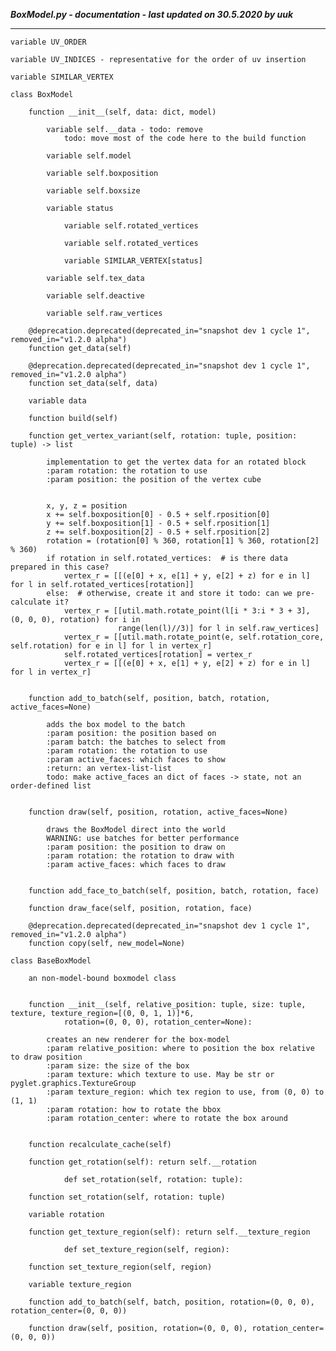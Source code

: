 ***BoxModel.py - documentation - last updated on 30.5.2020 by uuk***
___

    variable UV_ORDER

    variable UV_INDICES - representative for the order of uv insertion

    variable SIMILAR_VERTEX

    class BoxModel

        function __init__(self, data: dict, model)

            variable self.__data - todo: remove
                todo: move most of the code here to the build function

            variable self.model

            variable self.boxposition

            variable self.boxsize

            variable status

                variable self.rotated_vertices

                variable self.rotated_vertices

                variable SIMILAR_VERTEX[status]

            variable self.tex_data

            variable self.deactive

            variable self.raw_vertices

        @deprecation.deprecated(deprecated_in="snapshot dev 1 cycle 1", removed_in="v1.2.0 alpha")
        function get_data(self)

        @deprecation.deprecated(deprecated_in="snapshot dev 1 cycle 1", removed_in="v1.2.0 alpha")
        function set_data(self, data)

        variable data

        function build(self)

        function get_vertex_variant(self, rotation: tuple, position: tuple) -> list
            
            implementation to get the vertex data for an rotated block
            :param rotation: the rotation to use
            :param position: the position of the vertex cube

            
            x, y, z = position
            x += self.boxposition[0] - 0.5 + self.rposition[0]
            y += self.boxposition[1] - 0.5 + self.rposition[1]
            z += self.boxposition[2] - 0.5 + self.rposition[2]
            rotation = (rotation[0] % 360, rotation[1] % 360, rotation[2] % 360)
            if rotation in self.rotated_vertices:  # is there data prepared in this case?
                vertex_r = [[(e[0] + x, e[1] + y, e[2] + z) for e in l] for l in self.rotated_vertices[rotation]]
            else:  # otherwise, create it and store it todo: can we pre-calculate it?
                vertex_r = [[util.math.rotate_point(l[i * 3:i * 3 + 3], (0, 0, 0), rotation) for i in
                            range(len(l)//3)] for l in self.raw_vertices]
                vertex_r = [[util.math.rotate_point(e, self.rotation_core, self.rotation) for e in l] for l in vertex_r]
                self.rotated_vertices[rotation] = vertex_r
                vertex_r = [[(e[0] + x, e[1] + y, e[2] + z) for e in l] for l in vertex_r]


        function add_to_batch(self, position, batch, rotation, active_faces=None)
            
            adds the box model to the batch
            :param position: the position based on
            :param batch: the batches to select from
            :param rotation: the rotation to use
            :param active_faces: which faces to show
            :return: an vertex-list-list
            todo: make active_faces an dict of faces -> state, not an order-defined list


        function draw(self, position, rotation, active_faces=None)
            
            draws the BoxModel direct into the world
            WARNING: use batches for better performance
            :param position: the position to draw on
            :param rotation: the rotation to draw with
            :param active_faces: which faces to draw


        function add_face_to_batch(self, position, batch, rotation, face)

        function draw_face(self, position, rotation, face)

        @deprecation.deprecated(deprecated_in="snapshot dev 1 cycle 1", removed_in="v1.2.0 alpha")
        function copy(self, new_model=None)

    class BaseBoxModel
        
        an non-model-bound boxmodel class


        function __init__(self, relative_position: tuple, size: tuple, texture, texture_region=[(0, 0, 1, 1)]*6,
                rotation=(0, 0, 0), rotation_center=None):
            
            creates an new renderer for the box-model
            :param relative_position: where to position the box relative to draw position
            :param size: the size of the box
            :param texture: which texture to use. May be str or pyglet.graphics.TextureGroup
            :param texture_region: which tex region to use, from (0, 0) to (1, 1)
            :param rotation: how to rotate the bbox
            :param rotation_center: where to rotate the box around


        function recalculate_cache(self)

        function get_rotation(self): return self.__rotation
                
                def set_rotation(self, rotation: tuple):

        function set_rotation(self, rotation: tuple)

        variable rotation

        function get_texture_region(self): return self.__texture_region
                
                def set_texture_region(self, region):

        function set_texture_region(self, region)

        variable texture_region

        function add_to_batch(self, batch, position, rotation=(0, 0, 0), rotation_center=(0, 0, 0))

        function draw(self, position, rotation=(0, 0, 0), rotation_center=(0, 0, 0))